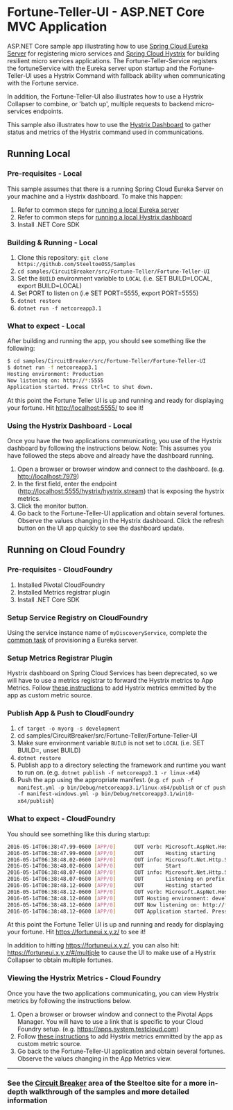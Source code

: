 # Fortune-Teller-UI - ASP.NET Core MVC Application

ASP.NET Core sample app illustrating how to use [Spring Cloud Eureka Server](https://projects.spring.io/spring-cloud) for registering micro services and [Spring Cloud Hystrix](https://projects.spring.io/spring-cloud/docs/1.0.3/spring-cloud.html#_circuit_breaker_hystrix_clients) for building resilient micro services applications. The Fortune-Teller-Service registers the fortuneService with the Eureka server upon startup and the Fortune-Teller-UI uses a Hystrix Command with fallback ability when communicating with the Fortune service.

In addition, the Fortune-Teller-UI also illustrates how to use a Hystrix Collapser to combine, or 'batch up', multiple requests to backend micro-services endpoints.

This sample also illustrates how to use the [Hystrix Dashboard](https://projects.spring.io/spring-cloud/docs/1.0.3/spring-cloud.html#_circuit_breaker_hystrix_dashboard) to gather status and metrics of the Hystrix command used in communications.

## Running Local

### Pre-requisites - Local

This sample assumes that there is a running Spring Cloud Eureka Server on your machine and a Hystrix dashboard. To make this happen:

1. Refer to common steps for [running a local Eureka server](/CommonTasks.md#Spring-Cloud-Eureka-Server)
1. Refer to common steps for [running a local Hystrix dashboard](/CommonTasks.md#Hystrix-Dashboard)
1. Install .NET Core SDK

### Building & Running - Local

1. Clone this repository: `git clone https://github.com/SteeltoeOSS/Samples`
1. `cd samples/CircuitBreaker/src/Fortune-Teller/Fortune-Teller-UI`
1. Set the `BUILD` environment variable to `LOCAL` (i.e. SET BUILD=LOCAL, export BUILD=LOCAL)
1. Set PORT to listen on (i.e SET PORT=5555, export PORT=5555)
1. `dotnet restore`
1. `dotnet run -f netcoreapp3.1`

### What to expect - Local

After building and running the app, you should see something like the following:

```bash
$ cd samples/CircuitBreaker/src/Fortune-Teller/Fortune-Teller-UI
$ dotnet run -f netcoreapp3.1
Hosting environment: Production
Now listening on: http://*:5555
Application started. Press Ctrl+C to shut down.
```

At this point the Fortune Teller UI is up and running and ready for displaying your fortune. Hit <http://localhost:5555/> to see it!

### Using the Hystrix Dashboard - Local

Once you have the two applications communicating, you use of the Hystrix dashboard by following the instructions below.  Note: This assumes you have followed the steps above and already have the dashboard running.

1. Open a browser or browser window and connect to the dashboard. (e.g. <http://localhost:7979>)
1. In the first field, enter the endpoint (<http://localhost:5555/hystrix/hystrix.stream>) that is exposing the hystrix metrics.
1. Click the monitor button.
1. Go back to the Fortune-Teller-UI application and obtain several fortunes.  Observe the values changing in the Hystrix dashboard.  Click the refresh button on the UI app quickly to see the dashboard update.

## Running on Cloud Foundry

### Pre-requisites - CloudFoundry

1. Installed Pivotal CloudFoundry
1. Installed Metrics registrar plugin
1. Install .NET Core SDK

### Setup Service Registry on CloudFoundry

Using the service instance name of `myDiscoveryService`, complete the [common task](/CommonTasks.md#Spring-Cloud-Eureka-Server) of provisioning a Eureka server.

### Setup Metrics Registrar Plugin 

Hystrix dashboard on Spring Cloud Services has been deprecated, so we will have to use a metrics registrar to forward the Hystrix metrics to App Metrics.  Follow [these instructions](https://docs.pivotal.io/application-service/2-12/metric-registrar/using.html) to add Hystrix metrics emmitted by the app as custom metric source.

### Publish App & Push to CloudFoundry

1. `cf target -o myorg -s development`
1. cd samples/CircuitBreaker/src/Fortune-Teller/Fortune-Teller-UI
1. Make sure environment variable `BUILD` is not set to `LOCAL` (i.e. SET BUILD=, unset BUILD)
1. `dotnet restore`
1. Publish app to a directory selecting the framework and runtime you want to run on. (e.g. `dotnet publish -f netcoreapp3.1 -r linux-x64`)
1. Push the app using the appropriate manifest. (e.g. `cf push -f manifest.yml -p bin/Debug/netcoreapp3.1/linux-x64/publish` or `cf push -f manifest-windows.yml -p bin/Debug/netcoreapp3.1/win10-x64/publish`)

### What to expect - CloudFoundry

You should see something like this during startup:

```bash
2016-05-14T06:38:47.99-0600 [APP/0]      OUT verb: Microsoft.AspNet.Hosting.Internal.HostingEngine[4]
2016-05-14T06:38:47.99-0600 [APP/0]      OUT       Hosting starting
2016-05-14T06:38:48.02-0600 [APP/0]      OUT info: Microsoft.Net.Http.Server.WebListener[0]
2016-05-14T06:38:48.02-0600 [APP/0]      OUT       Start
2016-05-14T06:38:48.07-0600 [APP/0]      OUT info: Microsoft.Net.Http.Server.WebListener[0]
2016-05-14T06:38:48.07-0600 [APP/0]      OUT       Listening on prefix: http://*:58442/
2016-05-14T06:38:48.12-0600 [APP/0]      OUT       Hosting started
2016-05-14T06:38:48.12-0600 [APP/0]      OUT verb: Microsoft.AspNet.Hosting.Internal.HostingEngine[5]
2016-05-14T06:38:48.12-0600 [APP/0]      OUT Hosting environment: development
2016-05-14T06:38:48.12-0600 [APP/0]      OUT Now listening on: http://*:58442
2016-05-14T06:38:48.12-0600 [APP/0]      OUT Application started. Press Ctrl+C to shut down.
```

At this point the Fortune Teller UI is up and running and ready for displaying your fortune. Hit <https://fortuneui.x.y.z/> to see it!

In addition to hitting <https://fortuneui.x.y.z/>, you can also hit: <https://fortuneui.x.y.z/#/multiple> to cause the UI to make use of a Hystrix Collapser to obtain multiple fortunes.

### Viewing the Hystrix Metrics - Cloud Foundry

Once you have the two applications communicating, you can view Hystrix metrics by following the instructions below.

1. Open a browser or browser window and connect to the Pivotal Apps Manager.  You will have to use a link that is specific to your Cloud Foundry setup. (e.g. <https://apps.system.testcloud.com>)
1. Follow [these instructions](https://docs.vmware.com/en/App-Metrics-for-VMware-Tanzu/2.1/app-metrics/GUID-using.html#custom-metrics) to add Hystrix metrics emmitted by the app as custom metric source.
1. Go back to the Fortune-Teller-UI application and obtain several fortunes.  Observe the values changing in the App Metrics view.

---

### See the [Circuit Breaker](https://steeltoe.io/circuit-breakers) area of the Steeltoe site for a more in-depth walkthrough of the samples and more detailed information
